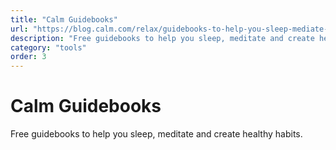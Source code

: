 ```yaml
---
title: "Calm Guidebooks"
url: "https://blog.calm.com/relax/guidebooks-to-help-you-sleep-mediate-and-create-healthy-habits-in-2019"
description: "Free guidebooks to help you sleep, meditate and create healthy habits."
category: "tools"
order: 3
---
```


# Calm Guidebooks

Free guidebooks to help you sleep, meditate and create healthy habits.
